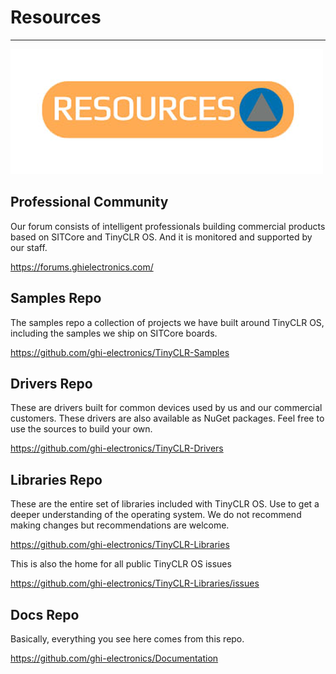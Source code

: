 # Resources
---
![.NET vs TinyCLR OS](images/resources.png)

## Professional Community
Our forum consists of intelligent professionals building commercial products based on SITCore and TinyCLR OS. And it is monitored and supported by our staff.

https://forums.ghielectronics.com/

## Samples Repo
The samples repo a collection of projects we have built around TinyCLR OS, including the samples we ship on SITCore boards.

https://github.com/ghi-electronics/TinyCLR-Samples

## Drivers Repo

These are drivers built for common devices used by us and our commercial customers. These drivers are also available as NuGet packages. Feel free to use the sources to build your own.

https://github.com/ghi-electronics/TinyCLR-Drivers

## Libraries Repo

These are the entire set of libraries included with TinyCLR OS. Use to get a deeper understanding of the operating system. We do not recommend making changes but recommendations are welcome.

https://github.com/ghi-electronics/TinyCLR-Libraries

This is also the home for all public TinyCLR OS issues

https://github.com/ghi-electronics/TinyCLR-Libraries/issues

## Docs Repo

Basically, everything you see here comes from this repo. 

https://github.com/ghi-electronics/Documentation

